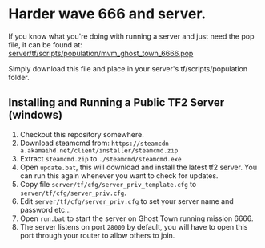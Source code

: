 # Harder wave 666 and server.

If you know what you're doing with running a server and just need the pop file, it can be found at: [server/tf/scripts/population/mvm_ghost_town_6666.pop](server/tf/scripts/population/mvm_ghost_town_6666.pop)

Simply download this file and place in your server's tf/scripts/population folder.

## Installing and Running a Public TF2 Server (windows)

1. Checkout this repository somewhere.
2. Download steamcmd from: `https://steamcdn-a.akamaihd.net/client/installer/steamcmd.zip`
3. Extract `steamcmd.zip` to `./steamcmd/steamcmd.exe`
4. Open `update.bat`, this will download and install the latest tf2 server. You can run this again whenever you want to check for updates.
5. Copy file `server/tf/cfg/server_priv_template.cfg` to `server/tf/cfg/server_priv.cfg`.
6. Edit `server/tf/cfg/server_priv.cfg` to set your server name and password etc...
7. Open `run.bat` to start the server on Ghost Town running mission 6666.
8. The server listens on port `28000` by default, you will have to open this port through your router to allow others to join.
